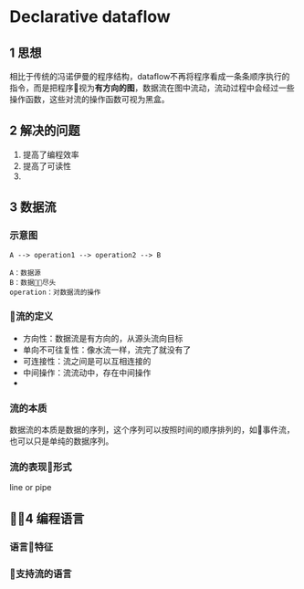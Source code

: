 # Declarative dataflow
## 1 思想
相比于传统的冯诺伊曼的程序结构，dataflow不再将程序看成一条条顺序执行的指令，而是把程序视为**有方向的图**，数据流在图中流动，流动过程中会经过一些操作函数，这些对流的操作函数可视为黑盒。
## 2 解决的问题
1. 提高了编程效率
2. 提高了可读性
3. 
## 3 数据流
### 示意图
```
A --> operation1 --> operation2 --> B  

A：数据源   
B：数据尽头  
operation：对数据流的操作
```  
### 流的定义
* 方向性：数据流是有方向的，从源头流向目标
* 单向不可往复性：像水流一样，流完了就没有了
* 可连接性：流之间是可以互相连接的
* 中间操作：流流动中，存在中间操作
* 
### 流的本质
数据流的本质是数据的序列，这个序列可以按照时间的顺序排列的，如事件流，也可以只是单纯的数据序列。

### 流的表现形式
line or pipe

## 4 编程语言
### 语言特征
### 支持流的语言


